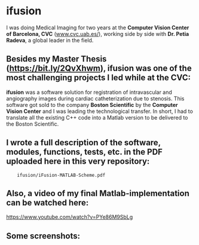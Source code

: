 # ifusion

I was doing Medical Imaging for two years at the __Computer Vision Center of Barcelona, CVC__ (www.cvc.uab.es/), working side by side with __Dr. Petia Radeva__, a global leader in the field. 

## Besides my Master Thesis (https://bit.ly/2QvXhwm), ifusion was one of the most challenging projects I led while at the CVC:

__ifusion__ was a software solution for registration of intravascular and angiography images during cardiac catheterization due to stenosis. This software got sold to the company __Boston Scientific__ by the __Computer Vision Center__ and I was leading the technological transfer.
In short, I had to translate all the existing C++ code into a Matlab version to be delivered to the Boston Scientific. 

## I wrote a full description of the software, modules, functions, tests, etc. in the PDF uploaded here in this very repository:


        ifusion/iFusion-MATLAB-Scheme.pdf
      

## Also, a video of my final Matlab-implementation can be watched here:

https://www.youtube.com/watch?v=PYe86M9SbLg

## Some screenshots:
